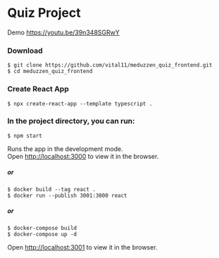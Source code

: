 # Quiz Project

Demo https://youtu.be/39n348SGRwY

### Download
    $ git clone https://github.com/vital11/meduzzen_quiz_frontend.git
    $ cd meduzzen_quiz_frontend

### Create React App
    $ npx create-react-app --template typescript .

### In the project directory, you can run:
    $ npm start

Runs the app in the development mode.\
Open [http://localhost:3000](http://localhost:3000) to view it in the browser.
##### or
    $ docker build --tag react .
    $ docker run --publish 3001:3000 react

##### or
    $ docker-compose build
    $ docker-compose up -d
Open [http://localhost:3001](http://localhost:3001) to view it in the browser.
